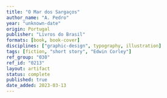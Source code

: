 ```yaml
---
title: "O Mar dos Sargaços"
author_name: "A. Pedro"
year: "unknown-date"
origin: Portugal
publisher: "Livros do Brasil"
formats: [book, book-cover]
disciplines: ["graphic-design", typography, illustration]
tags: [fiction, "short story", "Edwin Corley"]
ref_group: "030"
ref_id: "0213"
layout: artifact
status: complete
published: true
date_added: 2023-03-13
---
```

